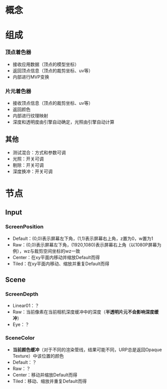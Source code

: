 # 概念

# 组成

### 顶点着色器

- 接收应用数据（顶点的模型坐标）
- 返回顶点信息（顶点的裁剪坐标、uv等）
- 内部进行MVP变换

### 片元着色器

- 接收顶点信息（顶点的裁剪坐标、uv等）
- 返回颜色
- 内部进行纹理映射
- 深度和透明度由引擎自动确定，光照由引擎自动计算

## 其他

- 测试混合：方式和参数可调
- 光照：开关可调
- 剔除：开关可调
- 深度换冲：开关可调

# 节点

## Input

### ScreenPosition

- Default：(0,0)表示屏幕左下角，(1,1)表示屏幕右上角，z置为0，w置为1
- Raw：(0,0)表示屏幕左下角，(1920,1080)表示屏幕右上角（以1080P屏幕为例），wz与裁剪空间坐标的wz一致
- Center：在xy平面内移动并缩放Default而得
- Tiled：在xy平面内移动、缩放并重复Default而得

## Scene

### ScreenDepth

- Linear01：？
- Raw：当前像素在当前相机深度缓冲中的深度（**半透明片元不会影响深度缓冲**）
- Eye：？

### SceneColor

- **当前颜色缓冲**（对于不同的渲染管线，结果可能不同，URP总是返回Opaque Texture）中该位置的颜色
- Default：？
- Raw：？
- Center：移动并缩放Default而得
- Tiled：移动、缩放并重复Default而得

